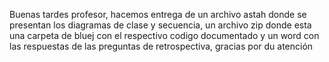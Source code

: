 Buenas tardes profesor, hacemos entrega de un archivo astah donde se presentan los diagramas de clase y secuencia, un archivo zip donde esta una carpeta de bluej con el respectivo codigo documentado y un word con las respuestas de las preguntas de retrospectiva, gracias por du atención
